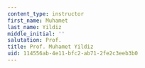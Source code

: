 ```yaml
---
content_type: instructor
first_name: Muhamet
last_name: Yildiz
middle_initial: ''
salutation: Prof.
title: Prof. Muhamet Yildiz
uid: 114556ab-4e11-bfc2-ab71-2fe2c3eeb3b0
---
```

